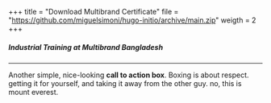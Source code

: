 +++
title = "Download Multibrand Certificate"
file = "https://github.com/miguelsimoni/hugo-initio/archive/main.zip"
weigth = 2
+++
##### Industrial Training at Multibrand Bangladesh
---
Another simple, nice-looking **call to action box**. Boxing is about respect. getting it for yourself, and taking it away from the other guy. no, this is mount everest.
